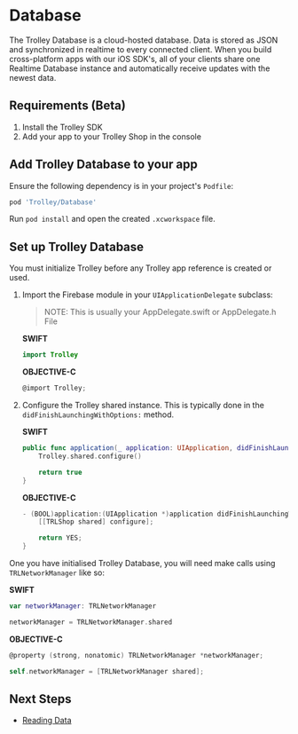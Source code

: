 # Database

The Trolley Database is a cloud-hosted database. Data is stored as JSON and synchronized in realtime to every connected client. When you build cross-platform apps with our iOS SDK's, all of your clients share one Realtime Database instance and automatically receive updates with the newest data.

## Requirements (Beta)

1. Install the Trolley SDK
2. Add your app to your Trolley Shop in the console

## Add Trolley Database to your app

Ensure the following dependency is in your project's `Podfile`:

```ruby
pod 'Trolley/Database'
```
Run `pod install` and open the created `.xcworkspace` file.

## Set up Trolley Database

You must initialize Trolley before any Trolley app reference is created or used.

1. Import the Firebase module in your `UIApplicationDelegate` subclass:

    > NOTE: This is usually your AppDelegate.swift or AppDelegate.h File

    **SWIFT**
    ```swift
    import Trolley
    ```

    **OBJECTIVE-C**
    ```objective-c
    @import Trolley;
    ```

2. Configure the Trolley shared instance. This is typically done in the `didFinishLaunchingWithOptions:` method.

    **SWIFT**
    ```swift
    public func application(_ application: UIApplication, didFinishLaunchingWithOptions launchOptions: [UIApplicationLaunchOptionsKey: Any]?) -> Bool {
        Trolley.shared.configure()

        return true
    }
    ```

    **OBJECTIVE-C**
    ```objective-c
    - (BOOL)application:(UIApplication *)application didFinishLaunchingWithOptions:(NSDictionary *)launchOptions {
        [[TRLShop shared] configure];

        return YES;
    }
    ```

One you have initialised Trolley Database, you will need make calls using `TRLNetworkManager` like so:

**SWIFT**
```swift
var networkManager: TRLNetworkManager

networkManager = TRLNetworkManager.shared
```

**OBJECTIVE-C**
```objective-c
@property (strong, nonatomic) TRLNetworkManager *networkManager;

self.networkManager = [TRLNetworkManager shared];
```

## Next Steps

- [Reading Data](http://)

